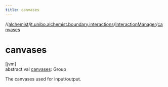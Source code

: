 ```yaml
---
title: canvases
---
```

//[alchemist](../../../index.html)/[it.unibo.alchemist.boundary.interactions](../index.html)/[InteractionManager](index.html)/[canvases](canvases.html)



# canvases



[jvm]\
abstract val [canvases](canvases.html): Group



The canvases used for input/output.




